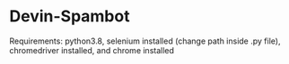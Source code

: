 # Devin-Spambot

Requirements: python3.8, selenium installed (change path inside .py file), chromedriver installed, and chrome installed
 
